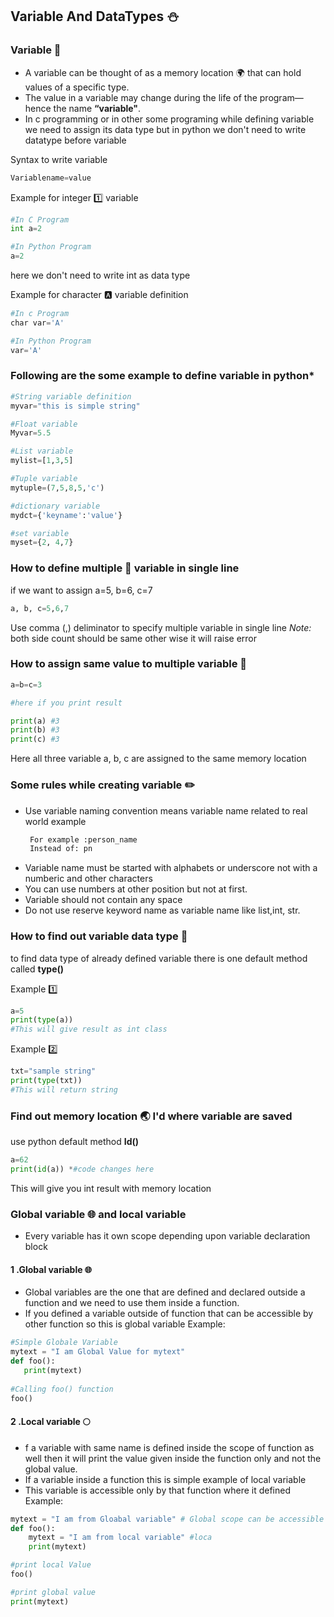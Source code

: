 ## Variable And DataTypes :snowman:

### Variable :ghost:

- A variable can be thought of as a memory location  :earth_africa: that can hold values of a specific type.
- The value in a variable may change during the life of the program—hence the name **“variable"**.
- In c programming or in other some programing while defining variable we need to assign its data type but in python we don't need to write datatype before variable

Syntax to write variable
```python
Variablename=value
```

Example for integer :one: variable 
```python
#In C Program
int a=2

#In Python Program
a=2 
```
here we don't need to write int as data type

Example for character :a: variable  definition
```python
#In c Program
char var='A'

#In Python Program
var='A'
```

### Following are the some example to define variable in python*
```python
#String variable definition
myvar="this is simple string"

#Float variable
Myvar=5.5

#List variable
mylist=[1,3,5]

#Tuple variable
mytuple=(7,5,8,5,'c')

#dictionary variable
mydct={'keyname':'value'}

#set variable
myset={2, 4,7}
```


### How to define multiple :dolls: variable in single line
if we want to assign a=5, b=6, c=7
```python
a, b, c=5,6,7
```

Use comma (,)  deliminator to specify multiple variable in single line
*Note:* both side count should be same other wise it will raise error

### How to assign same value to multiple variable :electric_plug:
```python
a=b=c=3

#here if you print result

print(a) #3
print(b) #3
print(c) #3
```

Here all three variable a, b, c are assigned to the same memory location

### Some rules while creating variable :pencil2:

- Use variable naming convention means variable name related to real world example
  ```python
   For example :person_name
   Instead of: pn
  ```
- Variable name must be started with alphabets or underscore not with a numberic and other characters
- You can use numbers at other position but not at first.
- Variable should not contain any space
- Do not use reserve keyword name as variable name like list,int, str.


### How to find out variable data type :telescope:
to find data type of already defined variable there is one default method called **type()**

Example :one:
```python
a=5
print(type(a))
#This will give result as int class
```
Example :two:
```python
txt="sample string"
print(type(txt))
#This will return string
```

### Find out memory location  :earth_asia: I'd where variable are saved
use python default method **Id()**

```python
a=62
print(id(a)) *#code changes here
```

This will give you int result with memory location



### Global variable :globe_with_meridians: and local variable
- Every variable has it own scope depending upon variable declaration block
#### 1 .Global variable :globe_with_meridians:
  - Global variables are the one that are defined and declared outside a function and we need to use them inside a function.
  - If you defined a variable outside of function that can be accessible by other function so this is global variable
 Example:
 ```python
 #Simple Globale Variable
 mytext = "I am Global Value for mytext"
def foo():  
    print(mytext)  
  
#Calling foo() function
foo() 
 ```

#### 2 .Local variable :full_moon:
 - f a variable with same name is defined inside the scope of function as well then it will print the value given inside the function 
 only and not the global value.
 - If  a variable inside a function this is simple example of local variable
- This variable is accessible only by that function where it defined
Example:
```python
mytext = "I am from Gloabal variable" # Global scope can be accessible in all function 
def foo():  
    mytext = "I am from local variable" #loca
    print(mytext)

#print local Value
foo()

#print global value
print(mytext)
```
